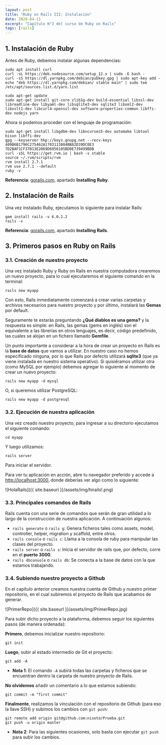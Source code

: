 ```yaml
---
layout: post
title: "Ruby on Rails III: Instalación"
date: 2020-04-11
excerpt: "Capítulo N°3 del curso de Ruby on Rails"
tags: [rails]
---
```


## 1. Instalación de Ruby

Antes de Ruby, debemos instalar algunas dependencias:

```
sudo apt install curl
curl -sL https://deb.nodesource.com/setup_12.x | sudo -E bash -
curl -sS https://dl.yarnpkg.com/debian/pubkey.gpg | sudo apt-key add -
echo "deb https://dl.yarnpkg.com/debian/ stable main" | sudo tee /etc/apt/sources.list.d/yarn.list

sudo apt-get update
sudo apt-get install git-core zlib1g-dev build-essential libssl-dev libreadline-dev libyaml-dev libsqlite3-dev sqlite3 libxml2-dev libxslt1-dev libcurl4-openssl-dev software-properties-common libffi-dev nodejs yarn
```

Ahora si podemos proceder con el lenguaje de programación:

```
sudo apt-get install libgdbm-dev libncurses5-dev automake libtool bison libffi-dev
gpg --keyserver hkp://keys.gnupg.net --recv-keys 409B6B1796C275462A1703113804BB82D39DC0E3 7D2BAF1CF37B13E2069D6956105BD0E739499BDB
curl -sSL https://get.rvm.io | bash -s stable
source ~/.rvm/scripts/rvm
rvm install 2.7.1
rvm use 2.7.1 --default
ruby -v
```

**Referencia**: [gorails.com](https://gorails.com/setup/ubuntu/18.04), apartado **Installing Ruby**.

## 2. Instalación de Rails

Una vez instalado Ruby, ejecutamos lo siguiente para instalar Rails:

```
gem install rails -v 6.0.2.2
rails -v
```

**Referencia**: [gorails.com](https://gorails.com/setup/ubuntu/18.04), apartado **Installing Rails**.

## 3. Primeros pasos en Ruby on Rails

### 3.1. Creación de nuestro proyecto

Una vez instalado Ruby y Ruby on Rails en nuestra computadora crearemos un nuevo proyecto, para lo cual ejecutaremos el siguiente comando en la terminal:

```
rails new myapp
```

Con esto, Rails inmediatamente comenzará a crear varias carpetas y archivos necesarios para nuestro proyecto y por último, instalará las **Gemas** por default.

Seguramente te estarás preguntando **¿Qué diablos es una gema?** y la respuesta es simple: en Rails, las gemas (gems en inglés) son el equivalente a las librerías en otros lenguajes, es decir, código predefinido, las cuales se alojan en un fichero llamado **Gemfile**.

Un punto importante a considerar a la hora de crear un proyecto en Rails es la **base de datos** que vamos a utilizar. En nuestro caso no hemos especificado ninguna, por lo que Rails por defecto utilizará **sqlite3** (que ya viene instalada en nuestro sistema operativo). Si quisiéramos utilizar otra (como MySQL por ejemplo) debemos agregar lo siguiente al momento de crear un nuevo proyecto:

```
rails new myapp -d mysql
```

O, si queremos utilizar PostgreSQL:

```
rails new myapp -d postgresql
```

### 3.2. Ejecución de nuestra aplicación

Una vez creado nuestro proyecto, para ingresar a su directorio ejecutamos el siguiente comando:

```
cd myapp
```

Y luego utilizamos:

```
rails server
```

Para iniciar el servidor.

Para ver tu aplicación en acción, abre tu navegador preferido y accede a [http://localhost:3000](http://localhost:3000), donde deberías ver algo como lo siguiente:

![HolaRails]({{ site.baseurl }}/assets/img/hirails!.png)

### 3.3. Principales comandos de Rails

Rails cuenta con una serie de comandos que serán de gran utilidad a lo largo de la construcción de nuestra aplicación. A continuación algunos:

* `rails generate` o `rails g`: Genera ficheros tales como assets, model, controller, helper, migration y scaffold, entre otros.
* `rails console` o `rails c`: Llama a la consola de ruby para manipular las clases del proyecto.
* `rails server` o `rails s`: Inicia el servidor de rails que, por defecto, corre en el **puerto 3000**.
* `rails dbconsole` o `rails db`: Se conecta a la base de datos con la que estamos trabajando.

### 3.4. Subiendo nuestro proyecto a Github

En el capítulo anterior creamos nuestra cuenta de Github y nuestro primer repositorio, en el cual subiremos el proyecto de Rails que acabamos de generar.

![PrimerRepo]({{ site.baseurl }}/assets/img/PrimerRepo.jpg)

Para subir dicho proyecto a la plataforma, debemos seguir los siguientes pasos (de manera ordenada):

**Primero**, debemos inicializar nuestro repositorio:

```
git init
```

**Luego**, subir al estado intermedio de Git el proyecto:

```
git add -A
```

* **Nota 1**: El comando `-A` subirá todas las carpetas y ficheros que se encuentran dentro la carpeta de nuestro proyecto de Rails.

**No olvidemos** añadir un comentario a lo que estamos subiendo:

```
git commit -m "first commit"
```

**Finalmente**, realizamos la vinculación con el repositorio de Github (para eso la llave SSH) y subimos los cambios con `git push`:

```
git remote add origin git@github.com:nisoto/Prueba.git
git push -u origin master
```

* **Nota 2**: Para las siguientes ocasiones, solo basta con ejecutar `git push` para subir los cambios.
